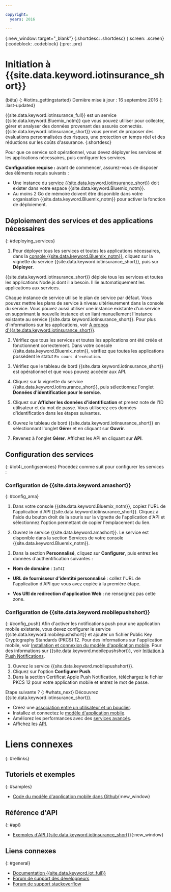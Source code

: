```yaml
---

copyright:
  years: 2016

---
```


<!-- Common attributes used in the template are defined as follows: -->
{:new_window: target="\_blank"}
{:shortdesc: .shortdesc}
{:screen: .screen}
{:codeblock: .codeblock}
{:pre: .pre}


<!-- {{site.data.keyword.iotinsurance_full}}  {{site.data.keyword.iotinsurance_short}}  -->


# Initiation à {{site.data.keyword.iotinsurance_short}}
(bêta)
{: #iotins_gettingstarted}
Dernière mise à jour : 16 septembre 2016
{: .last-updated}

{{site.data.keyword.iotinsurance_full}} est un service {{site.data.keyword.Bluemix_notm}} que vous pouvez utiliser pour collecter,
gérer et analyser des données provenant des assurés connectés. {{site.data.keyword.iotinsurance_short}} vous permet de proposer des évaluations
personnalisées des risques, une protection en temps réel et des réductions sur les coûts d'assurance.
{:shortdesc}

Pour que ce service soit opérationnel, vous devez déployer les services et les applications nécessaires, puis configurer les services.

**Configuration requise :** avant de commencer, assurez-vous de disposer des éléments requis suivants :
- Une instance du [service {{site.data.keyword.iotinsurance_short}}](https://console.ng.bluemix.net/catalog/services/iot-for-insurance/) doit exister dans votre espace {{site.data.keyword.Bluemix_notm}}.
- Au moins 2 Go de mémoire doivent être disponible dans votre organisation {{site.data.keyword.Bluemix_notm}} pour activer la fonction de déploiement.

## Déploiement des services et des applications nécessaires
{: #deploying_services}

1. Pour déployer tous les services et toutes les applications nécessaires, dans la [console {{site.data.keyword.Bluemix_notm}}](https://console.ng.bluemix.net/#all-items), cliquez sur la vignette du service {{site.data.keyword.iotinsurance_short}}, puis sur **Déployer**.

  {{site.data.keyword.iotinsurance_short}} déploie tous les services et toutes les applications Node.js dont il a besoin. Il lie
automatiquement les applications aux services.

  Chaque instance de service utilise le plan de service par défaut. Vous pouvez mettre les plans de service à niveau ultérieurement dans la console
du service. Vous pouvez aussi utiliser une instance existante d'un service en supprimant la nouvelle instance et en liant manuellement l'instance existante
au service {{site.data.keyword.iotinsurance_short}}. Pour plus d'informations sur les applications, voir
[A propos d'{{site.data.keyword.iotinsurance_short}}](iotinsurance_overview.html).

2. Vérifiez que tous les services et toutes les applications ont été créés et fonctionnent correctement. Dans votre console {{site.data.keyword.Bluemix_notm}}, vérifiez que toutes les applications possèdent le statut `En cours d'exécution`.

3. Vérifiez que le tableau de bord {{site.data.keyword.iotinsurance_short}} est opérationnel et que vous pouvez accéder aux API.
  1. Cliquez sur la vignette du service {{site.data.keyword.iotinsurance_short}}, puis sélectionnez l'onglet **Données d'identification pour le service**.
  2. Cliquez sur **Afficher les données d'identification** et prenez note de l'ID utilisateur et du mot de passe. Vous utiliserez ces données d'identification dans les étapes suivantes.
  3. Ouvrez le tableau de bord {{site.data.keyword.iotinsurance_short}} en sélectionnant l'onglet **Gérer** et en cliquant sur **Ouvrir**.
  4. Revenez à l'onglet **Gérer**. Affichez les API en cliquant sur **API**.

## Configuration des services
{: #iot4i_configservices}
Procédez comme suit pour configurer les services :

### Configuration de {{site.data.keyword.amashort}}
{: #config_ama}
1. Dans votre console {{site.data.keyword.Bluemix_notm}}, copiez l'URL de l'application d'API {{site.data.keyword.iotinsurance_short}}. Cliquez à l'aide du bouton droit de la souris sur la vignette de l'application d'API et sélectionnez l'option permettant de copier l'emplacement du lien.

2. Ouvrez le service {{site.data.keyword.amashort}}. Le service est disponible dans la section Services de votre console {{site.data.keyword.Bluemix_notm}}.

3. Dans la section **Personnalisé**, cliquez sur **Configurer**, puis entrez les données d'authentification suivantes :

  - **Nom de domaine** : `IoT4I`

  - **URL de fournisseur d'identité personnalisé** : collez l'URL de l'application d'API que vous avez copiée à la première étape. 

  - **Vos URI de redirection d'application Web** : ne renseignez pas cette zone.

### Configuration de {{site.data.keyword.mobilepushshort}}
{: #config_push}
Afin d'activer les notifications push pour une application mobile existante, vous devez configurer le service {{site.data.keyword.mobilepushshort}}
et ajouter un fichier Public
Key Cryptography Standards (PKCS) 12. Pour des informations sur l'application mobile, voir [Installation et
connexion du modèle d'application mobile](iotinsurance_mobile_app.html). Pour des informations sur {{site.data.keyword.mobilepushshort}}, voir
[Initiation à Push Notifications](https://console.stage1.ng.bluemix.net/docs/services/mobilepush/index.html).

  1. Ouvrez le service {{site.data.keyword.mobilepushshort}}.
  2. Cliquez sur l'option **Configurer Push**.
  3. Dans la section Certificat Apple Push Notification, téléchargez le fichier PKCS 12 pour votre application mobile et entrez le mot
de
passe.

Etape suivante ?
{: #whats_next}
Découvrez {{site.data.keyword.iotinsurance_short}}.

- Créez une [association entre un utilisateur et un bouclier](iotinsurance_create_users.html).
- Installez et connectez le [modèle d'application mobile](iotinsurance_mobile_app.html).
- Améliorez les performances avec des [services avancés](iotinsurance_advancedservices.html).
- Affichez les [API](https://iot4i-docs-api.mybluemix.net/dist/).

# Liens connexes
{: #rellinks}

## Tutoriels et exemples
{: #samples}
* [Code du modèle d'application mobile dans Github](https://github.com/ibm-watson-iot/ioti-mobile){:new_window}

## Référence d'API
{: #api}
* [Exemples d'API {{site.data.keyword.iotinsurance_short}}](https://github.com/IBM-Bluemix/iot4i-api-examples-nodejs){:new_window}

## Liens connexes
{: #general}
* [Documentation {{site.data.keyword.iot_full}}](https://console.ng.bluemix.net/docs/services/IoT/index.html)
* [Forum de
support des développeurs](https://developer.ibm.com/answers/search.html?f=&type=question&redirect=search%2Fsearch&sort=relevance&q=%2B[iot]%20%2B[bluemix])
* [Forum de support stackoverflow](http://stackoverflow.com/questions/tagged/ibm-bluemix)
